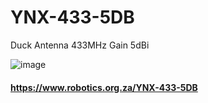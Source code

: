 # YNX-433-5DB
Duck Antenna 433MHz Gain 5dBi 

![image](https://github.com/microrobotics/YNX-433-5DB/assets/4562957/65db77cb-bfb1-4d6b-9a6d-9475d4c084ff)

#### https://www.robotics.org.za/YNX-433-5DB
